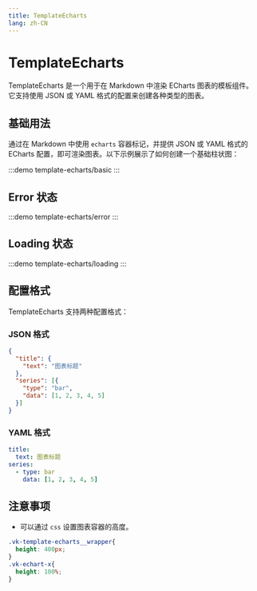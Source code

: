 ```yaml
---
title: TemplateEcharts
lang: zh-CN
---
```


# TemplateEcharts

TemplateEcharts 是一个用于在 Markdown 中渲染 ECharts 图表的模板组件。它支持使用 JSON 或 YAML 格式的配置来创建各种类型的图表。

## 基础用法

通过在 Markdown 中使用 `echarts` 容器标记，并提供 JSON 或 YAML 格式的 ECharts 配置，即可渲染图表。以下示例展示了如何创建一个基础柱状图：

:::demo
template-echarts/basic
:::

## Error 状态

:::demo
template-echarts/error
:::

## Loading 状态

:::demo
template-echarts/loading
:::

## 配置格式

TemplateEcharts 支持两种配置格式：

### JSON 格式

```json
{
  "title": {
    "text": "图表标题"
  },
  "series": [{
    "type": "bar",
    "data": [1, 2, 3, 4, 5]
  }]
}
```

### YAML 格式

```yaml
title:
  text: 图表标题
series:
  - type: bar
    data: [1, 2, 3, 4, 5]
```

## 注意事项

+ 可以通过 `css` 设置图表容器的高度。

```css
.vk-template-echarts__wrapper{
  height: 400px;
}
.vk-echart-x{
  height: 100%;
}
```
